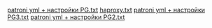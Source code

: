 [patroni yml + настройки PG.txt](https://github.com/user-attachments/files/19315659/patroni.yml.%2B.PG.txt)
[haproxy.txt](https://github.com/user-attachments/files/19315660/haproxy.txt)
[patroni yml + настройки PG3.txt](https://github.com/user-attachments/files/19315661/patroni.yml.%2B.PG3.txt)
[patroni yml + настройки PG2.txt](https://github.com/user-attachments/files/19315662/patroni.yml.%2B.PG2.txt)
